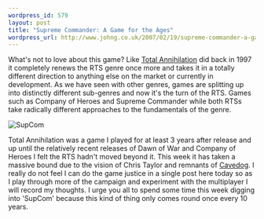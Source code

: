 ```yaml
--- 
wordpress_id: 579
layout: post
title: "Supreme Commander: A Game for the Ages"
wordpress_url: http://www.johng.co.uk/2007/02/19/supreme-commander-a-game-for-the-ages/
---
```

What's not to love about this game? Like <a href="http://www.tauniverse.com/">Total Annihilation</a> did back in 1997 it completely renews the RTS genre once more and takes it in a totally different direction to anything else on the market or currently in development. As we have seen with other genres, games are splitting up into distinctly different sub-genres and now it's the turn of the RTS. Games such as Company of Heroes and Supreme Commander while both RTSs take radically different approaches to the fundamentals of the genre.

<img ilo-full-src="http://www.johng.co.uk/wp-content/uploads/2007/02/supcom.jpg" id="image403" src="http://www.johng.co.uk/wp-content/uploads/2007/02/supcom.jpg" alt="SupCom" />

Total Annihilation was a game I played for at least 3 years after release and up until the relatively recent releases of Dawn of War and Company of Heroes I felt the RTS hadn't moved beyond it. This week it has taken a massive bound due to the vision of Chris Taylor and remnants of <a href="http://en.wikipedia.org/wiki/Cavedog">Cavedog</a>. I really do not feel I can do the game justice in a single post here today so as I play through more of the campaign and experiment with the multiplayer I will record my thoughts. I urge you all to spend some time this week digging into 'SupCom' because this kind of thing only comes round once every 10 years.
